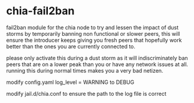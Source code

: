 # chia-fail2ban
fail2ban module for the chia node to try and lessen the impact of dust storms by temporarily banning non functional or slower peers, this will ensure the introducer keeps giving you fresh peers that hopefully work better than the ones you are currently connected to.

please only activate this during a dust storm as it will indiscriminately ban peers that are on a lower peak than you or have any network issues at all. 
running this during normal times makes you a very bad netizen.

modify config.yaml
log_level = WARNING to DEBUG

modify jail.d/chia.conf to ensure the path to the log file is correct
